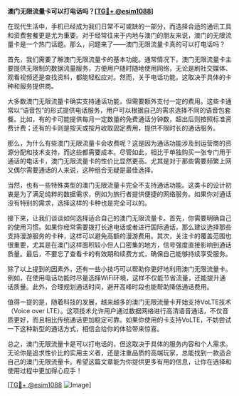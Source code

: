 **澳门无限流量卡可以打电话吗？[[TG💪+ @esim1088](https://t.me/s/esim1088)]**

在现代生活中，手机已经成为我们日常不可或缺的一部分，而选择合适的通讯工具和资费套餐更是尤为重要。对于经常往来于内地与澳门的朋友来说，澳门的无限流量卡是一个热门话题。那么，问题来了——澳门无限流量卡真的可以打电话吗？

首先，我们需要了解澳门无限流量卡的基本功能。通常情况下，澳门无限流量卡主要提供无限制的数据流量服务，方便用户随时随地使用网络，无论是刷社交媒体、观看视频还是查找资料，都能轻松应对。然而，关于电话功能，这取决于具体的卡种和服务提供商。

大多数澳门无限流量卡确实支持通话功能，但需要额外支付一定的费用。这些卡通常以“语音包”的形式提供电话服务，用户可以根据自己的需求选择不同的语音包套餐。比如，有的卡可能提供每月一定数量的免费通话分钟数，超出后则按照标准资费计费；还有的卡则是按天或按月收取固定费用，提供不限时长的通话服务。

那么，为什么有些澳门无限流量卡会收费呢？这是因为通话功能涉及到运营商的资源分配和技术支持，而这些都需要成本。尽管如此，相比于单独购买一张专门用于通话的电话卡，澳门无限流量卡的性价比显然更高。尤其是对于那些需要频繁上网又偶尔需要通话的人来说，这种组合无疑是最佳选择。

当然，也有一些特殊类型的澳门无限流量卡完全不支持通话功能。这类卡的设计初衷是为了满足纯粹的数据需求，例如为旅行者提供便捷的网络服务。如果你对通话没有特别的需求，选择这样的卡种也是完全可以的。

接下来，让我们谈谈如何选择适合自己的澳门无限流量卡。首先，你需要明确自己的使用习惯。如果你经常需要拨打长途电话或者进行国际通话，那么建议选择那些支持漫游服务的卡种，这样可以避免高额的漫游费用。其次，关注卡的覆盖范围也很重要，尤其是在澳门这样面积较小但人口密集的地方，信号强度直接影响到通话质量。最后，不要忘了查看卡的有效期和续费方式，确保自己能够持续享受服务。

除了以上提到的因素外，还有一些小技巧可以帮助你更好地利用澳门无限流量卡。例如，在使用电话功能时尽量选择WiFi环境，这样不仅能节省流量，还能提升通话质量。此外，合理规划通话时间，避开高峰时段也能帮助降低通话费用。

值得一提的是，随着科技的发展，越来越多的澳门无限流量卡开始支持VoLTE技术（Voice over LTE）。这项技术允许用户通过数据网络进行高清语音通话，不仅音质更好，而且相比传统通话更加稳定可靠。如果你使用的卡支持VoLTE，不妨尝试一下这种新型的通话方式，相信会给你的体验带来惊喜。

总之，澳门无限流量卡是可以打电话的，但这取决于具体的服务内容和个人需求。无论你是追求性价比的实用主义者，还是注重品质的高端玩家，总能找到一款适合自己的澳门无限流量卡。希望这篇文章能为你提供更多有用的信息，让你在选择和使用过程中更加得心应手！

[[TG💪+ @esim1088](https://t.me/s/esim1088) ![Image](https://i.postimg.cc/4NQfJmqS/Snipaste-2025-05-13-00-14-12.png)]